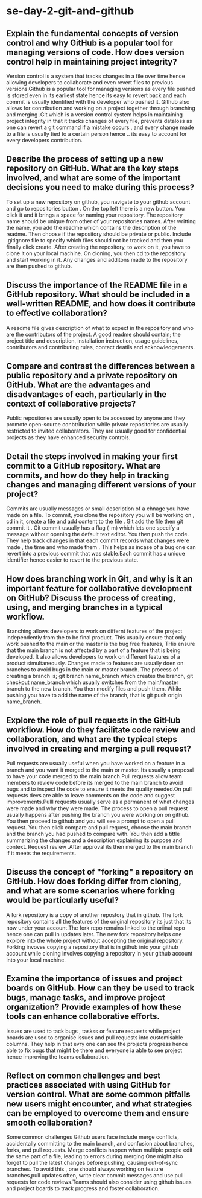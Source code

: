 # se-day-2-git-and-github
## Explain the fundamental concepts of version control and why GitHub is a popular tool for managing versions of code. How does version control help in maintaining project integrity?

Version control is a system that tracks changes in a file over time hence allowing developers to collaborate  and even revert files to previous versions.Github is a popular tool for managing versions as every file pushed is stored even in its earliest state hence its easy to revert back and each commit is usually identified with the developer who pushed it. Github also allows for contribution and working on a project together through branching and merging .Git which is a version control system helps in maintaining project integrity in that it tracks changes of every file, prevents dataloss as one can revert a git command if a mistake occurs , and every change made to a file is usually tied to a certain person hence .. its easy to account for every developers contribution.

## Describe the process of setting up a new repository on GitHub. What are the key steps involved, and what are some of the important decisions you need to make during this process?
To set up a new repository on github, you navigate to your github account and go to repositories button . On the top left there is a new button. You click it and it brings a space for naming your repository. The repository name should be unique from other of your repositories names. After writting the name, you add the readme which contains the description of the readme. Then choose if the repository should be private or public. Include .gitignore file to specify which files should not be tracked and then you finally click create. After creating the repository, to work on it, you have to clone it on your local machine. On cloning, you then cd to the repository and start working in it. Any changes and additons made to the repository are then pushed to github. 

## Discuss the importance of the README file in a GitHub repository. What should be included in a well-written README, and how does it contribute to effective collaboration?
A readme file gives description of what to expect in the repository and who are the contributors of the project. A good readme should contain; the project title and description, installation instruction, usage guidelines, contributors and contributing rules, contact deatils and acknowledgements.

## Compare and contrast the differences between a public repository and a private repository on GitHub. What are the advantages and disadvantages of each, particularly in the context of collaborative projects?
Public repositories are usually open to be accessed by anyone and they promote  open-source conbtribution while private repositories are usually restricted to invited collaborators. They are usually good for confidential projects as they have enhanced security controls.

## Detail the steps involved in making your first commit to a GitHub repository. What are commits, and how do they help in tracking changes and managing different versions of your project?
Commits are usually messages or small description of a chnage you have made on a file. To commit, you clone the repository you will be working on , cd in it, create a file and add content to the file . Git add the file then git commit it . Git commit usually has a flag (-m) which lets one specify a message without opening the default text editor. 
You then push the code. They help track changes in that each commit records what changes were made , the time and who made them . This helps as incase of a bug one can revert into a previous commit that was stable.Each commit has a unique identifier hence easier to revert to the previous state.

## How does branching work in Git, and why is it an important feature for collaborative development on GitHub? Discuss the process of creating, using, and merging branches in a typical workflow.
Branching allows developers to work on differnt features of the project independently from the  to be final product. This usually ensure that only work pushed to the main or the master is the bug free features, THis ensure that the main  branch is not affected by a part of a feature that  is being  developed. It also allows developers to work on different features of a product simultaneously. Changes made to features are usually doen on branches to avoid bugs in the main or master branch.
The process of creating a branch is; git branch name_branch which creates the branch, git checkout name_branch  which usually switches from the main/master branch to the new branch. You then modify files and push them. While pushing you have to add the name of the branch, that is git push origin name_branch.

## Explore the role of pull requests in the GitHub workflow. How do they facilitate code review and collaboration, and what are the typical steps involved in creating and merging a pull request?
Pull requests are usually useful when you have worked on a feature in a branch and you want it merged to the main or master. Its usually a proposal to have your code merged to the main branch.Pull requests allow team members to  review code before its merged to the main branch to avoid bugs and to inspect the code to ensure it meets the quality needed.On pull requests devs are able to leave comments on the code and suggest improvements.Pulll requests usually serve as a permanent of what changes were made and why they were made.
The process to open a pull request usually happens after pushing the branch you were working on on github. You then proceed to github and you will see a prompt to open a pull request. You then click compare and pull request, choose the main branch and the branch you had pushed to compare with. You then add a tittle summarizing the changes and a description explaining its purpose and context. Request review .After approval its then merged to the main branch if it meets the requirements.

## Discuss the concept of "forking" a repository on GitHub. How does forking differ from cloning, and what are some scenarios where forking would be particularly useful?
A fork repository is a copy of another repostory that in github. The fork repository contains all the features of the original repository its just that its now under your account.The fork repo remains linked to the oriinal repo hence one can pull in updates later. The new fork repository helps one explore into the whole project without accepting the original repository. Forking invoves copying a repository that is in github into your github account while cloning involves copying a repository in your github account into your local machine.

## Examine the importance of issues and project boards on GitHub. How can they be used to track bugs, manage tasks, and improve project organization? Provide examples of how these tools can enhance collaborative efforts.
Issues are used to tack bugs , taskss or feature requests while project boards are used to organise issues and pull requests into customisable columns. They help in that evry one can see the projects progress hence able to fix bugs that might be there and everyone ia able to see project hence improving the teams collaboration.

## Reflect on common challenges and best practices associated with using GitHub for version control. What are some common pitfalls new users might encounter, and what strategies can be employed to overcome them and ensure smooth collaboration?
 Some common challenges  Github users face include merge conflicts, accidentally committing to the main branch, and confusion about branches, forks, and pull requests. Merge conflicts happen when multiple people edit the same part of a file, leading to errors during merging.One might also forget to pull the latest changes before pushing, causing out-of-sync branches.
 To avoid this , one should always working on feature branches,pull updates often, write clear commit messages and use pull requests for code reviews.Teams should also consider using github issues and project boards to track progress and foster collaboration.
